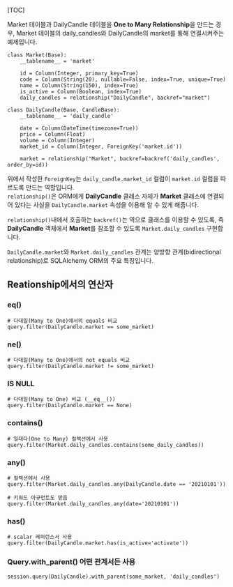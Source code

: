 [TOC]

Market 테이블과 DailyCandle 테이블을 **One to Many Relationship**을 만드는 경우,
Market 테이블의 daily_candles와 DailyCandle의 market를 통해 연결시켜주는 예제입니다.

```{.python}
class Market(Base):
    __tablename__ = 'market'

    id = Column(Integer, primary_key=True)
    code = Column(String(20), nullable=False, index=True, unique=True)
    name = Column(String(150), index=True)
    is_active = Column(Boolean, index=True)
    daily_candles = relationship("DailyCandle", backref="market")
    
class DailyCandle(Base, CandleBase):
    __tablename__ = 'daily_candle'

    date = Column(DateTime(timezone=True))
    price = Column(Float)
    volume = Column(Integer)
    market_id = Column(Integer, ForeignKey('market.id'))
    
    market = relationship("Market", backref=backref('daily_candles', order_by=id))
```


 위에서 작성한 `ForeignKey`는 `daily_candle.market_id` 컬럼이 `market.id` 컬럼을 따르도록 만드는 역할입니다.  
`relationship()`은 ORM에게 **DailyCandle** 클래스 자체가 **Market** 클래스에 연결되어 있다는 사실을 `DailyCandle.market` 속성을 이용해 알 수 있게 해줍니다.  
  
 `relationship()`내에서 호출하는 `backref()`는 역으로 클래스를 이용할 수 있도록, 즉 **DailyCandle** 객체에서 **Market**를 참조할 수 있도록 `Market.daily_candles` 구현합니다.   
   
 `DailyCandle.market`와 `Market.daily_candles` 관계는 양방향 관계(bidirectional relationship)로 SQLAlchemy ORM의 주요 특징입니다.
 
 
## Reationship에서의 연산자

### __eq__() 
 
```{.python}
# 다대일(Many to One)에서의 equals 비교
query.filter(DailyCandle.market == some_market)
```

### __ne__() 
 
```{.python}
# 다대일(Many to One)에서의 not equals 비교
query.filter(DailyCandle.market != some_market)
```

### IS NULL 
 
```{.python}
# 다대일(Many to One) 비교 (__eq__())
query.filter(DailyCandle.market == None)
```

### contains() 
 
```{.python}
# 일대다(One to Many) 컬렉션에서 사용
query.filter(Market.daily_candles.contains(some_daily_candles))
```

### any() 
 
```{.python}
# 컬렉션에서 사용
query.filter(Market.daily_candles.any(DailyCandle.date == '20210101'))

# 키워드 아규먼트도 받음
query.filter(Market.daily_candles.any(date='20210101'))
```

### has() 
```{.python}
# scalar 레퍼런스서 사용
query.filter(DailyCandle.market.has(is_active='activate'))
```

### Query.with_parent() 어떤 관계서든 사용

```{.python}
session.query(DailyCandle).with_parent(some_market, 'daily_candles')
```